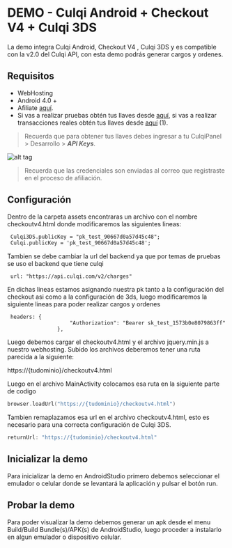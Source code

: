 # DEMO - Culqi Android + Checkout V4 + Culqi 3DS

La demo integra Culqi Android, Checkout V4 , Culqi 3DS y es compatible con la v2.0 del Culqi API, con esta demo podrás generar cargos y ordenes.

## Requisitos

* WebHosting
* Android 4.0 +
* Afiliate [aquí](https://afiliate.culqi.com/).
* Si vas a realizar pruebas obtén tus llaves desde [aquí](https://integ-panel.culqi.com/#/registro), si vas a realizar transacciones reales obtén tus llaves desde [aquí](https://panel.culqi.com/#/registro) (1).

> Recuerda que para obtener tus llaves debes ingresar a tu CulqiPanel > Desarrollo > ***API Keys***.

![alt tag](http://i.imgur.com/NhE6mS9.png)

> Recuerda que las credenciales son enviadas al correo que registraste en el proceso de afiliación.

## Configuración

Dentro de la carpeta assets encontraras un archivo con el nombre checkoutv4.html donde modificaremos las siguientes lineas:

```html
 Culqi3DS.publicKey = "pk_test_90667d0a57d45c48";
 Culqi.publicKey = 'pk_test_90667d0a57d45c48';
```

Tambien se debe cambiar la url del backend ya que por temas de pruebas se uso el backend que tiene culqi

 
```javacript
 url: "https://api.culqi.com/v2/charges"
```

En dichas lineas estamos asignando nuestra pk tanto a la configuración del checkout asi como a la configuración de 3ds, luego modificaremos la siguiente lineas para poder realizar cargos y ordenes

```javacript
 headers: {
                    "Authorization": "Bearer sk_test_1573b0e8079863ff"
                },
```

Luego debemos cargar el checkoutv4.html y el archivo jquery.min.js a nuestro webhosting.
Subido los archivos deberemos tener una ruta parecida a la siguiente:

https://{tudominio}/checkoutv4.html

Luego en el archivo MainActivity colocamos esa ruta en la siguiente parte de codigo


```kotlin
browser.loadUrl("https://{tudominio}/checkoutv4.html")
```

Tambien remaplazamos esa url en el archivo checkoutv4.html, esto es necesario para una correcta configuración de Culqi 3DS.

```javascript
returnUrl: "https://{tudominio}/checkoutv4.html"
```


## Inicializar la demo

Para inicializar la demo en AndroidStudio primero debemos seleccionar el emulador o celular donde se levantará la aplicación y pulsar el botón run.


## Probar la demo

Para poder visualizar la demo debemos generar un apk desde el menu Build/Build Bundle(s)/APK(s) de AndroidStudio, luego proceder a instalarlo en algun emulador o dispositivo celular.
